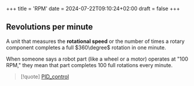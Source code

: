 +++
title = 'RPM'
date = 2024-07-22T09:10:24+02:00
draft = false
+++

## Revolutions per minute
 A unit that measures the **rotational speed** or the number of times a rotary component completes a full $360\degree$ rotation in one minute.

When someone says a robot part (like a wheel or a motor) operates at "100 RPM," they mean that part completes 100 full rotations every minute.



>[!quote] [PID_control](/PID_control.md) 